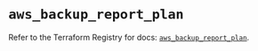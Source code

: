 # `aws_backup_report_plan`

Refer to the Terraform Registry for docs: [`aws_backup_report_plan`](https://registry.terraform.io/providers/hashicorp/aws/6.11.0/docs/resources/backup_report_plan).
